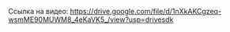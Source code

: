 Ссылка на видео: https://drive.google.com/file/d/1nXkAKCgzeq-wsmME90MUWM8_4eKaVK5_/view?usp=drivesdk
